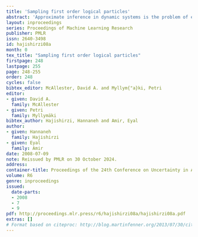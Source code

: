 ```yaml
---
title: 'Sampling first order logical particles'
abstract: 'Approximate inference in dynamic systems is the problem of estimating the state of the system given a sequence of actions and partial observations. High precision estimation is fundamental in many applications like diagnosis, natural language processing, tracking, planning, and robotics. In this paper we present an algorithm that samples possible deterministic executions of a probabilistic sequence. The algorithm takes advantage of a compact representation (using first order logic) for actions and world states to improve the precision of its estimation. Theoretical and empirical results show that the algorithm’s expected error is smaller than propositional sampling and Sequential Monte Carlo (SMC) sampling techniques.'
layout: inproceedings
series: Proceedings of Machine Learning Research
publisher: PMLR
issn: 2640-3498
id: hajishirzi08a
month: 0
tex_title: "Sampling first order logical particles"
firstpage: 248
lastpage: 255
page: 248-255
order: 248
cycles: false
bibtex_editor: McAllester, David A. and Myllym{"a}ki, Petri
editor:
- given: David A.
  family: McAllester
- given: Petri
  family: Myllymäki
bibtex_author: Hajishirzi, Hannaneh and Amir, Eyal
author:
- given: Hannaneh
  family: Hajishirzi
- given: Eyal
  family: Amir 
date: 2008-07-09
note: Reissued by PMLR on 30 October 2024.
address:
container-title: Proceedings of the 24th Conference on Uncertainty in Artificial Intelligence
volume: R6
genre: inproceedings
issued:
  date-parts:
  - 2008
  - 7
  - 9
pdf: http://proceedings.mlr.press/r6/hajishirzi08a/hajishirzi08a.pdf
extras: []
# Format based on citeproc: http://blog.martinfenner.org/2013/07/30/citeproc-yaml-for-bibliographies/
---
```


